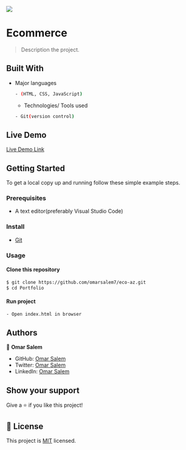 ![](https://img.shields.io/badge/Microverse-blueviolet)

# Ecommerce

> Description the project.

## Built With

- Major languages

  ```bash
  - (HTML, CSS, JavaScript)
  ```

  - Technologies/ Tools used

  ```bash
  - Git(version control)
  ```

## Live Demo

[Live Demo Link](https://raw.githack.com/omarsalem7/eco-az/master/pages/home.html)

## Getting Started

To get a local copy up and running follow these simple example steps.

### Prerequisites

- A text editor(preferably Visual Studio Code)

### Install

- [Git](https://git-scm.com/downloads)

### Usage

#### Clone this repository

```bash
$ git clone https://github.com/omarsalem7/eco-az.git
$ cd Portfolio
```

#### Run project

```bash
- Open index.html in browser
```

## Authors

👤 **Omar Salem**

- GitHub: [Omar Salem](https://github.com/omarsalem7)
- Twitter: [Omar Salem](https://twitter.com/Omar80491499)
- LinkedIn: [Omar Salem](https://www.linkedin.com/in/omar-salem-a6945b177/)

## Show your support

Give a ⭐️ if you like this project!

## 📝 License

This project is [MIT](./MIT.md) licensed.
